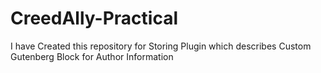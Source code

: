 # CreedAlly-Practical
 I have Created this repository for Storing Plugin which describes Custom Gutenberg Block for Author Information
